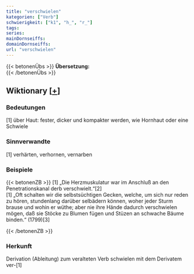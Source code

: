 ```yaml
---
title: "verschwielen"
kategorien: ["Verb"]
schwierigkeit: ["k1", "h_", "r_"]
tags:
series:
mainDornseiffs:
domainDornseiffs:
url: "verschwielen"
---
```


{{< betonenÜbs >}}
**Übersetzung:**  
{{< /betonenÜbs >}}

## Wiktionary [[+](https://de.wiktionary.org/wiki/verschwielen)]

### Bedeutungen
[1] über Haut: fester, dicker und kompakter werden, wie Hornhaut oder eine Schwiele  

### Sinnverwandte
[1] verhärten, verhornen, vernarben  

### Beispiele
{{< betonenZB >}}
[1] „Die Herzmuskulatur war im Anschluß an den Penetrationskanal derb verschwielt.“[2]  
[1] „Oft schalten wir die selbstsüchtigen Gecken, welche, um sich nur reden zu hören, stundenlang darüber selbädern können, woher jeder Sturm brause und wohin er wüthe; aber nie ihre Hände dadurch verschwielen mögen, daß sie Stöcke zu Blumen fügen und Stüzen an schwache Bäume binden.“ (1799)[3]  

{{< /betonenZB >}}
### Herkunft
Derivation (Ableitung) zum veralteten Verb schwielen mit dem Derivatem ver-[1]  


